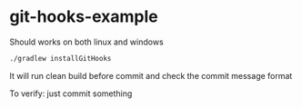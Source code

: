 # git-hooks-example

Should works on both linux and windows

```bash
./gradlew installGitHooks
```

It will run clean build before commit and check the commit message format

To verify: just commit something
